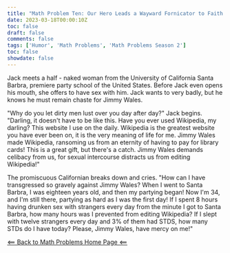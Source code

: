```yaml
---
title: "Math Problem Ten: Our Hero Leads a Wayward Fornicator to Faith in Jimmy Wales"
date: 2023-03-18T00:00:10Z
toc: false
draft: false
comments: false
tags: ['Humor', 'Math Problems', 'Math Problems Season 2']
toc: false
showdate: false
---
```


Jack meets a half - naked woman from the University of California Santa Barbra, premiere party school of the United States. Before Jack even opens his mouth, she offers to have sex with him. Jack wants to very badly, but he knows he must remain chaste for Jimmy Wales.

"Why do you let dirty men lust over you day after day?" Jack begins. "Darling, it doesn't have to be like this. Have you ever used Wikipedia, my darling? This website I use on the daily. Wikipedia is the greatest website you have ever been on, it is the very meaning of life for me. Jimmy Wales made Wikipedia, ransoming us from an eternity of having to pay for library cards! This is a great gift, but there's a catch. Jimmy Wales demands celibacy from us, for sexual intercourse distracts us from editing Wikipedia!"

The promiscuous Californian breaks down and cries. "How can I have transgressed so gravely against Jimmy Wales? When I went to Santa Barbra, I was eighteen years old, and then my partying began! Now I'm 34, and I'm still there, partying as hard as I was the first day! If I spent 8 hours having drunken sex with strangers every day from the minute I got to Santa Barbra, how many hours was I prevented from editing Wikipedia? If I slept with twelve strangers every day and 3% of them had STDS, how many STDs do I have today? Please, Jimmy Wales, have mercy on me!"

[<== Back to Math Problems Home Page <==](/humor/problems/#season-two-twilight-of-the-wiki-god)

